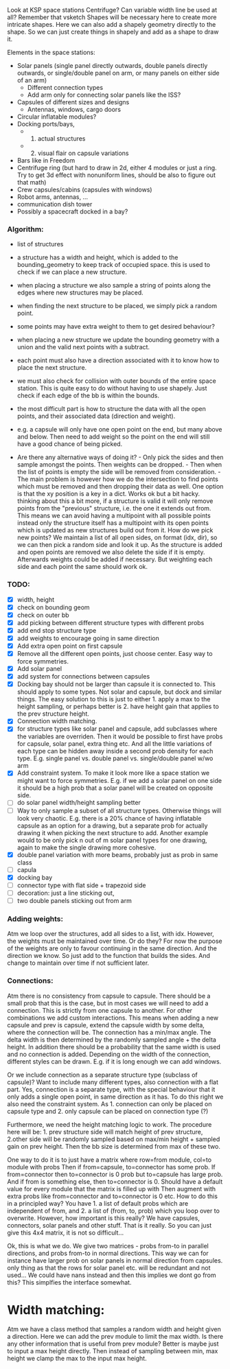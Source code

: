 Look at KSP space stations
Centrifuge?
Can variable width line be used at all?
Remember that vsketch Shapes will be necessary here to create more intricate shapes.
Here we can also add a shapely geometry directly to the shape. So we can just create things in shapely and add as a shape to draw it.

Elements in the space stations:
- Solar panels (single panel directly outwards, double panels directly outwards, or single/double panel on arm, or many panels on either side of an arm)
  - Different connection types
  - Add arm only for connecting solar panels like the ISS?
- Capsules of different sizes and designs
  - Antennas, windows, cargo doors
- Circular inflatable modules?
- Docking ports/bays, 
  - 1. actual structures
  - 2. visual flair on capsule variations
- Bars like in Freedom 
- Centrifuge ring (but hard to draw in 2d, either 4 modules or just a ring. Try to get 3d effect with nonuniform lines, should be also to figure out that math)
- Crew capsules/cabins (capsules with windows)
- Robot arms, antennas, ...
- communication dish tower
- Possibly a spacecraft docked in a bay?


### Algorithm:
- list of structures
- a structure has a width and height, which is added to the bounding_geometry to keep track of occupied space.
      this is used to check if we can place a new structure.
- when placing a structure we also sample a string of points along the edges where new structures may be placed.
- when finding the next structure to be placed, we simply pick a random point. 
- some points may have extra weight to them to get desired behaviour?
- when placing a new structure we update the bounding geometry with a union and the valid next points with a subtract.
- each point must also have a direction associated with it to know how to place the next structure.
- we must also check for collision with outer bounds of the entire space station. This is quite easy to do without having to
      use shapely. Just check if each edge of the bb is within the bounds. 

- the most difficult part is how to structure the data with all the open points, and their associated data (direction and weight).
- e.g. a capsule will only have one open point on the end, but many above and below. Then need to add weight so the point
      on the end will still have a good chance of being picked. 
- Are there any alternative ways of doing it?
      - Only pick the sides and then sample amongst the points. Then weights can be dropped. 
      - Then when the list of points is empty the side will be removed from consideration.
      - The main problem is however how we do the intersection to find points which must be removed and then dropping their 
        data as well. One option is that the xy position is a key in a dict. Works ok but a bit hacky. 
        thinking about this a bit more, if a structure is valid it will only remove points from the "previous" structure, 
        i.e. the one it extends out from. This means we can avoid having a multipoint with all possible points
        instead only the structure itself has a multipoint with its open points which is updated as new structures build out from it.
        How do we pick new points? We maintain a list of all open sides, on format (idx, dir), so we can then pick a random
        side and look it up. As the structure is added and open points are removed we also delete the side if it is empty.
        Afterwards weights could be added if necessary. But weighting each side and each point the same should work ok.

### TODO:
- [x] width, height
- [x] check on bounding geom
- [x] check on outer bb
- [x] add picking between different structure types with different probs
- [x] add end stop structure type
- [x] add weights to encourage going in same direction
- [x] Add extra open point on first capsule
- [x] Remove all the different open points, just choose center. Easy way to force symmetries.
- [x] Add solar panel
- [x] add system for connections between capsules
- [x] Docking bay should not be larger than capsule it is connected to. This should apply to some types. Not solar and capsule, but dock and similar things. The easy solution to this is just to either 1. apply a max to the height sampling, or perhaps better is 2. have height gain that applies to the prev structure height. 
- [x] Connection width matching.  
- [x] for structure types like solar panel and capsule, add subclasses where the variables are overriden. 
      Then it would be possible to first have probs for capsule, solar panel, extra thing etc. 
      And all the little variations of each type can be hidden away inside a second prob density for each type.
      E.g. single panel vs. double panel vs. single/double panel w/wo arm
- [x] Add constraint system. To make it look more like a space station we might want to force symmetries. 
      E.g. if we add a solar panel on one side it should be a high prob that a solar panel will be created on opposite side.
- [ ] do solar panel width/height sampling better
- [ ] Way to only sample a subset of all structure types. Otherwise things will look very chaotic. E.g. there is a 20% chance of having inflatable capsule as an option for a drawing, but a separate prob for actually drawing it when picking the next structure to add. Another example would to be only pick n out of m solar panel types for one drawing, again to make the single drawing more cohesive.
- [x] double panel variation with more beams, probably just as prob in same class
- [ ] capula
- [x] docking bay
- [ ] connector type with flat side + trapezoid side
- [ ] decoration: just a line sticking out,
- [ ] two double panels sticking out from arm

### Adding weights:
Atm we loop over the structures, add all sides to a list, with idx. However, the weights must be maintained over time.
Or do they? For now the purpose of the weights are only to favour continuing in the same direction. And the direction we know.
So just add to the function that builds the sides. And change to maintain over time if not sufficient later.

### Connections:
Atm there is no consistency from capsule to capsule.
There should be a small prob that this is the case, but in most cases we will need to add a connection.
This is strictly from one capsule to another. For other combinations we add custom interactions.
This means when adding a new capsule and prev is capsule, extend the capsule width by some delta, where the connection will be.
The connection has a min/max angle. The delta width is then determined by the randomly sampled angle + the delta height.
In addition there should be a probability that the same width is used and no connection is added.
Depending on the width of the connection, different styles can be drawn. E.g. if it is long enough we can add windows.

Or we include connection as a separate structure type (subclass of capsule)?
Want to include many different types, also connection with a flat part.
Yes, connection is a separate type, with the special behaviour that it only adds a single open point, in same direction as it has.
To do this right we also need the constraint system. As 1. connection can only be placed on capsule type and 2. only capsule can be placed on connection type (?)

Furthermore, we need the height matching logic to work. The procedure here will be: 1. prev structure side will match height of prev structure, 2.other side will be randomly sampled based on max/min height + sampled gain on prev height. Then the bb size is determined from max of these two. 

One way to do it is to just have a matrix where row=from module, col=to module with probs
Then if from=capsule, to=connector has some prob. If from=connector then to=connector is 0 prob but to=capsule has large prob. And if from is something else, then to=connector is 0.
Should have a default value for every module that the matrix is filled up with
Then augment with extra probs like from=connector and to=connector is 0 etc.
How to do this in a principled way?
You have 1. a list of default probs which are independent of from, and 2. a list of (from, to, prob) which you loop over to overwrite.
However, how important is this really? 
We have capsules, connectors, solar panels and other stuff. That is it really. So you can just give this 4x4 matrix, it is not so difficult...

Ok, this is what we do.
We give two matrices - probs from-to in parallel directions, and probs from-to in normal directions. This way we can for instance have larger prob on solar panels in normal direction from capsules.
only thing as that the rows for solar panel etc. will be redundant and not used... We could have nans instead and then this implies we dont go from this? This simplfies the interface somewhat.

# Width matching:
Atm we have a class method that samples a random width and height given a direction.
Here we can add the prev module to limit the max width. Is there any other information that is useful from prev module? Better is maybe just to input a max height directly.
Then instead of sampling between min, max height we clamp the max to the input max height.